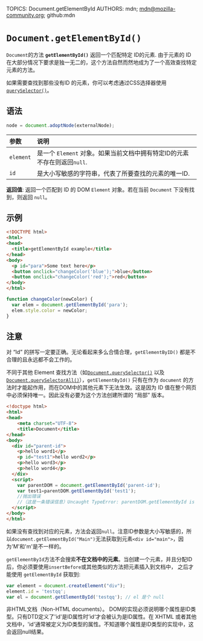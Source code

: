 TOPICS: Document.getElementById
AUTHORS: mdn; mdn@mozilla-community.org; github:mdn

# `Document.getElementById()`

`Document`的方法 **`getElementById()`** 返回一个匹配特定 ID的元素. 由于元素的 ID 在大部分情况下要求是独一无二的，这个方法自然而然地成为了一个高效查找特定元素的方法。

如果需要查找到那些没有ID 的元素，你可以考虑通过CSS选择器使用 [`querySelector()`](/zh-hans/webfrontend/document.querySelector)。

## 语法

```javascript
node = document.adoptNode(externalNode);
```

| 参数 | 说明 |
| :-- | :-- |
| `element` | 是一个 `Element` 对象。如果当前文档中拥有特定ID的元素不存在则返回`null`. |
| `id` | 是大小写敏感的字符串，代表了所要查找的元素的唯一ID. |

**返回值**: 返回一个匹配到 ID 的 DOM `Element` 对象。若在当前 `Document` 下没有找到，则返回 `null`。

## 示例

```html
<!DOCTYPE html>
<html>
<head>
  <title>getElementById example</title>
</head>
<body>
  <p id="para">Some text here</p>
  <button onclick="changeColor('blue');">blue</button>
  <button onclick="changeColor('red');">red</button>
</body>
</html>
```

```javascript
function changeColor(newColor) {
​  var elem = document.getElementById('para');
  elem.style.color = newColor;
}
```

## 注意

对 “Id” 的拼写一定要正确。无论看起来多么合情合理，`getElementByID()` 都是不合理的且永远都不会工作的。

不同于其他 Element 查找方法（如[`Document.querySelector()`](/zh-hans/webfrontend/document.querySelector) 以及
[`Document.querySelectorAll()`](/zh-hans/webfrontend/document.querySelectorAll)），`getElementById()`
只有在作为 `document` 的方法时才能起作用，而在DOM中的其他元素下无法生效。这是因为 ID 值在整个网页中必须保持唯一。因此没有必要为这个方法创建所谓的 “局部” 版本。

```html
<!doctype html>
<html>
<head>
    <meta charset="UTF-8">
    <title>Document</title>
</head>
<body>
  <div id="parent-id">
    <p>hello word1</p>
    <p id="test1">hello word2</p>
    <p>hello word3</p>
    <p>hello word4</p>
  </div>
  <script>
    var parentDOM = document.getElementById('parent-id');
    var test1=parentDOM.getElementById('test1');
    //抛出错误
    //（这是一条错误信息）Uncaught TypeError: parentDOM.getElementById is not a function
  </script>
</body>
</html>
```

如果没有查找到对应的元素，方法会返回`null`。注意ID参数是大小写敏感的，所以`document.getElementById("Main")`无法获取到元素`<div id="main">`，因为'M'和'm'是不一样的。

`getElementById`方法不会搜索**不在文档中的元素**。当创建一个元素，并且分配ID后，你必须要使用`insertBefore`或其他类似的方法把元素插入到文档中，
之后才能使用 `getElementById` 获取到:

```javascript
var element = document.createElement("div");
element.id = 'testqq';
var el = document.getElementById('testqq'); // el 是个 null
```

非HTML文档（Non-HTML documents）。 DOM的实现必须说明哪个属性是ID类型。只有DTD定义了'id'是ID属性时’id‘才会被认为是ID属性。在 XHTML 或者其他文档中，'id'通常被定义为ID类型的属性。不知道哪个属性是ID类型的实现中，这会返回null结果。
